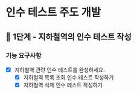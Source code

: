 # 인수 테스트 주도 개발

## 🚀 1단계 - 지하철역의 인수 테스트 작성

### 기능 요구사항
-[X] 지하철역 관련 인수 테스트를 완성하세요.
    -[X] 지하철역 목록 조회 인수 테스트 작성하기
    -[X] 지하철역 삭제 인수 테스트 작성하기
